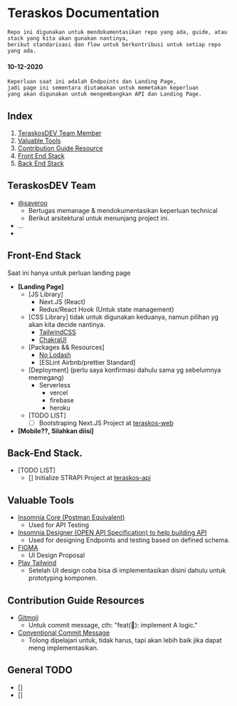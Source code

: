 # Teraskos Documentation
```
Repo ini digunakan untuk mendokumentasikan repo yang ada, guide, atau stack yang kita akan gunakan nantinya,
berikut standarisasi dan flow untuk berkontribusi untuk setiap repo yang ada.
```
#### 10-12-2020
```
Keperluan saat ini adalah Endpoints dan Landing Page, 
jadi page ini sementara diutamakan untuk memetakan keperluan 
yang akan digunakan untuk mengembangkan API dan Landing Page.
```
## Index
1. [TeraskosDEV Team Member](#teraskosdev-team)
1. [Valuable Tools](#valuable-tools) 
1. [Contribution Guide Resource](#contribution-guide-resources) 
1. [Front End Stack](#front-end-stack) 
1. [Back End Stack](#back-end-stack) 


## TeraskosDEV Team

- [@saveroo](https://github.com/saveroo)
  - Bertugas memanage & mendokumentasikan keperluan technical
  - Berikut arsitektural untuk menunjang project ini.
- ...
- 
  
## Front-End Stack
Saat ini hanya untuk perluan landing page

- __[Landing Page]__
  - [JS Library]
    - Next.JS (React)
    - Redux/React Hook (Untuk state management)
  - [CSS Library] tidak untuk digunakan keduanya, namun pilihan yg akan kita decide nantinya.
    - [TailwindCSS](https://github.com/tailwindlabs/tailwindcss)
    - [ChakraUI](https://chakra-ui.com/)
  - [Packages && Resources]
    - [No Lodash](https://youmightnotneed.com/lodash/)
    - [ESLint Airbnb/prettier Standard]
  - [Deployment] (perlu saya konfirmasi dahulu sama yg sebelumnya memegang)
    - Serverless
      - vercel
      - firebase
      - heroku
  - [TODO LIST]
    - [ ] Bootstraping Next.JS Project at [teraskos-web](https://github.com/teraskos/teraskos-web)
    
- __[Mobile??, Silahkan diisi]__

## Back-End Stack.

  - [TODO LIST]
    - [] Initialize STRAPI Project at [teraskos-api](https://github.com/teraskos/teraskos-api)

## Valuable Tools
- [Insomnia Core (Postman Equivalent)](https://insomnia.rest/)
  - Used for API Testing
- [Insomnia Designer (OPEN API Specification) to help building API](https://insomnia.rest/download/#linux)
  - Used for designing Endpoints and testing based on defined schema.
- [FIGMA](https://figma.com/download/)
  - UI Design Proposal
- [Play Tailwind](https://play.tailwindcss.com/)
  - Setelah UI design coba bisa di implementasikan disini dahulu untuk prototyping komponen.

  
## Contribution Guide Resources
- [Gitmoji](https://gitmoji.carloscuesta.me/)
  - Untuk commit message, cth: "feat(:tada:): implement A logic."
- [Conventional Commit Message](https://www.conventionalcommits.org/en/v1.0.0/)
  - Tolong dipelajari untuk, tidak harus, tapi akan lebih baik jika dapat meng implementasikan.

## General TODO

- []
- []
